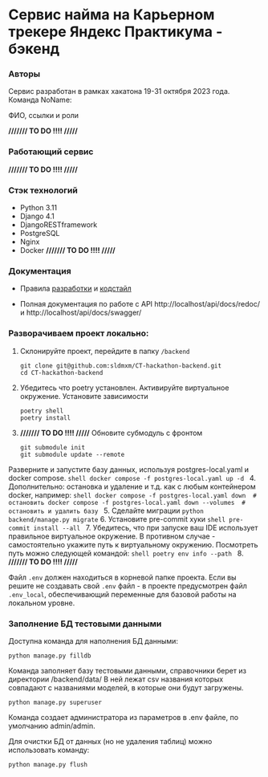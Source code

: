 # Сервис найма на Карьерном трекере Яндекс Практикума - бэкенд

### Авторы
Сервис разработан в рамках хакатона 19-31 октября 2023 года.
Команда NoName:

ФИО, ссылки и роли

**/////// TO DO !!!! /////**

### Работающий сервис
**/////// TO DO !!!! /////**

### Cтэк технологий
- Python 3.11
- Django 4.1
- DjangoRESTframework
- PostgreSQL
- Nginx
- Docker
**/////// TO DO !!!! /////**

### Документация
- Правила [разработки](/docs/dev_rules.md) и [кодстайл](/docs/codestyle.md)

- Полная документация по работе с API http://localhost/api/docs/redoc/ и http://localhost/api/docs/swagger/

### Разворачиваем проект локально:
1. Склонируйте проект, перейдите в папку `/backend`
    ```shell
    git clone git@github.com:sldmxm/CT-hackathon-backend.git
    cd CT-hackathon-backend
    ```
2. Убедитесь что poetry установлен. Активируйте виртуальное окружение. Установите зависимости
    ```shell
    poetry shell
    poetry install
    ```
3. **/////// TO DO !!!! /////**
Обновите субмодуль с фронтом
   ```shell
   git submodule init
   git submodule update --remote
   ```
Разверните и запустите базу данных, используя postgres-local.yaml и docker compose.
    ```shell
    docker compose -f postgres-local.yaml up -d
    ```
4. Дополнительно: остановка и удаление и т.д. как с любым контейнером docker, например:
    ```shell
    docker compose -f postgres-local.yaml down  # остановить
    docker compose -f postgres-local.yaml down --volumes  # остановить и удалить базу
    ```
5. Сделайте миграции
    ```
    python backend/manage.py migrate
    ```
6. Установите pre-commit хуки
    ```shell
    pre-commit install --all
    ```
7. Убедитесь, что при запуске ваш IDE использует правильное виртуальное окружение. В противном случае - самостоятельно укажите путь к виртуальному окружению. Посмотреть путь можно следующей командой:
    ```shell
    poetry env info --path
    ```
8. **/////// TO DO !!!! /////**

Файл `.env` должен находиться в корневой папке проекта. Если вы решите не создавать свой `.env` файл - в проекте предусмотрен файл `.env_local`, обеспечивающий переменные для базовой работы на локальном уровне.

### Заполнение БД тестовыми данными
Доступна команда для наполнения БД данными:
```
python manage.py filldb
```
Команда заполняет базу тестовыми данными, справочники берет из директории /backend/data/
В ней лежат csv названия которых совпадают с названиями моделей, в которые они будут загружены.
```
python manage.py superuser
```
Команда создает администратора из параметров в .env файле, по умолчанию admin/admin.

Для очистки БД от данных (но не удаления таблиц) можно использовать команду:
```
python manage.py flush
```
